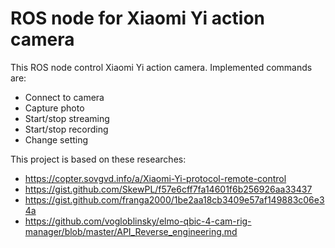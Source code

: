 # ROS node for Xiaomi Yi action camera

This ROS node control Xiaomi Yi action camera. Implemented commands are:
- Connect to camera
- Capture photo
- Start/stop streaming
- Start/stop recording
- Change setting

This project is based on these researches:
- https://copter.sovgvd.info/a/Xiaomi-Yi-protocol-remote-control
- https://gist.github.com/SkewPL/f57e6cff7fa14601f6b256926aa33437
- https://gist.github.com/franga2000/1be2aa18cb3409e57af149883c06e34a
- https://github.com/vogloblinsky/elmo-qbic-4-cam-rig-manager/blob/master/API_Reverse_engineering.md

